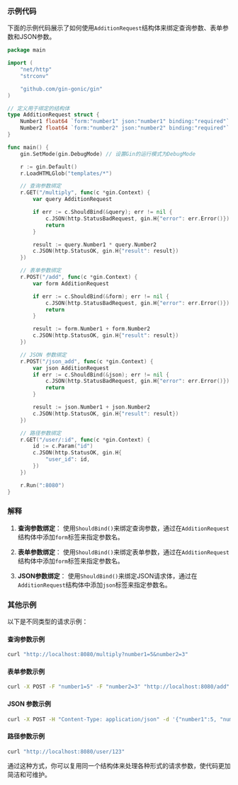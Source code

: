 ### 示例代码
下面的示例代码展示了如何使用`AdditionRequest`结构体来绑定查询参数、表单参数和JSON参数。

```go
package main

import (
	"net/http"
	"strconv"

	"github.com/gin-gonic/gin"
)

// 定义用于绑定的结构体
type AdditionRequest struct {
	Number1 float64 `form:"number1" json:"number1" binding:"required"`
	Number2 float64 `form:"number2" json:"number2" binding:"required"`
}

func main() {
	gin.SetMode(gin.DebugMode) // 设置Gin的运行模式为DebugMode

	r := gin.Default()
	r.LoadHTMLGlob("templates/*")

	// 查询参数绑定
	r.GET("/multiply", func(c *gin.Context) {
		var query AdditionRequest

		if err := c.ShouldBind(&query); err != nil {
			c.JSON(http.StatusBadRequest, gin.H{"error": err.Error()})
			return
		}

		result := query.Number1 * query.Number2
		c.JSON(http.StatusOK, gin.H{"result": result})
	})

	// 表单参数绑定
	r.POST("/add", func(c *gin.Context) {
		var form AdditionRequest

		if err := c.ShouldBind(&form); err != nil {
			c.JSON(http.StatusBadRequest, gin.H{"error": err.Error()})
			return
		}

		result := form.Number1 + form.Number2
		c.JSON(http.StatusOK, gin.H{"result": result})
	})

	// JSON 参数绑定
	r.POST("/json_add", func(c *gin.Context) {
		var json AdditionRequest
		if err := c.ShouldBind(&json); err != nil {
			c.JSON(http.StatusBadRequest, gin.H{"error": err.Error()})
			return
		}

		result := json.Number1 + json.Number2
		c.JSON(http.StatusOK, gin.H{"result": result})
	})

	// 路径参数绑定
	r.GET("/user/:id", func(c *gin.Context) {
		id := c.Param("id")
		c.JSON(http.StatusOK, gin.H{
			"user_id": id,
		})
	})

	r.Run(":8080")
}
```

### 解释
1. **查询参数绑定**：
   使用`ShouldBind()`来绑定查询参数，通过在`AdditionRequest`结构体中添加`form`标签来指定参数名。

2. **表单参数绑定**：
   使用`ShouldBind()`来绑定表单参数，通过在`AdditionRequest`结构体中添加`form`标签来指定参数名。

3. **JSON参数绑定**：
   使用`ShouldBind()`来绑定JSON请求体，通过在`AdditionRequest`结构体中添加`json`标签来指定参数名。

### 其他示例
以下是不同类型的请求示例：

#### 查询参数示例
```sh
curl "http://localhost:8080/multiply?number1=5&number2=3"
```

#### 表单参数示例
```sh
curl -X POST -F "number1=5" -F "number2=3" "http://localhost:8080/add"
```

#### JSON 参数示例
```sh
curl -X POST -H "Content-Type: application/json" -d '{"number1":5, "number2":3}' "http://localhost:8080/json_add"
```

#### 路径参数示例
```sh
curl "http://localhost:8080/user/123"
```

通过这种方式，你可以复用同一个结构体来处理各种形式的请求参数，使代码更加简洁和可维护。